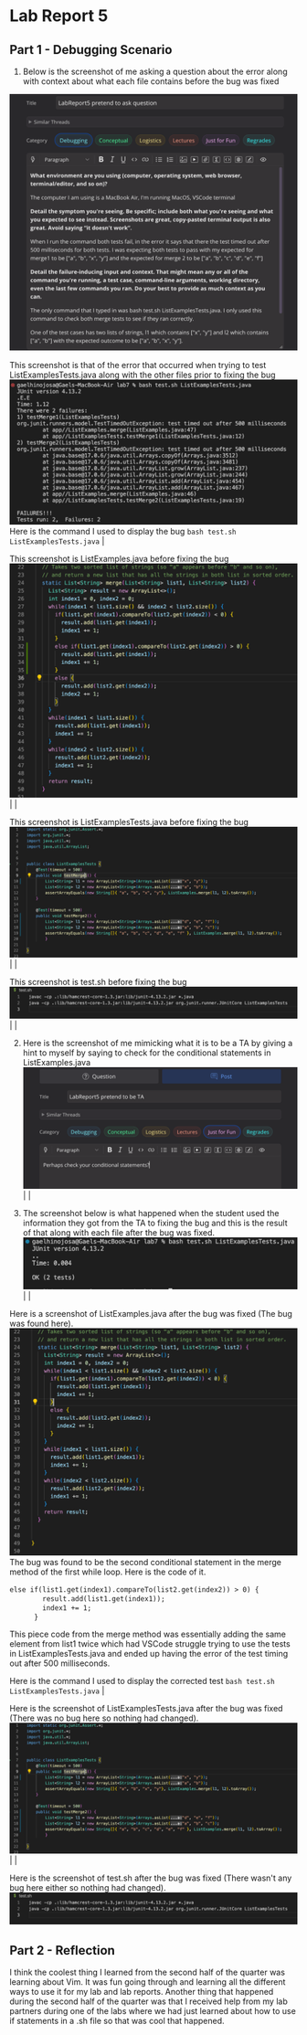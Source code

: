 # Lab Report 5

## Part 1 - Debugging Scenario

1. Below is the screenshot of me asking a question about the error along with context about what each file contains before the bug was fixed

![Image](PretendStudent.png)

This screenshot is that of the error that occurred when trying to test ListExamplesTests.java along with the other files prior to fixing the bug
![Image](ResultofBug.png)
Here is the command I used to display the bug `bash test.sh ListExamplesTests.java`
|


This screenshot is ListExamples.java before fixing the bug
![Image](BBugListExamples.png)
|
|


This screenshot is ListExamplesTests.java before fixing the bug
![Image](BBugListExamplesTests.png)
|
|


This screenshot is test.sh before fixing the bug
![Image](BBugtestsh.png)
|
|


2. Here is the screenshot of me mimicking what it is to be a TA by giving a hint to myself by saying to check for the conditional statements in ListExamples.java
![Image](PretendTA.png)
|
|


3. The screenshot below is what happened when the student used the information they got from the TA to fixing the bug and this is the result of that along with each file after the bug was fixed.
![Image](ResultofSolution.png)
|
|

Here is a screenshot of ListExamples.java after the bug was fixed (The bug was found here).
![Image](ABugListExamples.png)
The bug was found to be the second conditional statement in the merge method of the first while loop. Here is the code of it.
```
else if(list1.get(index1).compareTo(list2.get(index2)) > 0) {
        result.add(list1.get(index1));
        index1 += 1;
      }
```
This piece code from the merge method was essentially adding the same element from list1 twice which had VSCode struggle trying to use the tests in ListExamplesTests.java and ended up having the error of the test timing out after 500 milliseconds.

Here is the command I used to display the corrected test `bash test.sh ListExamplesTests.java`
|


Here is the screenshot of ListExamplesTests.java after the bug was fixed (There was no bug here so nothing had changed).
![Image](BBugListExamplesTests.png)
|
|


Here is the screenshot of test.sh after the bug was fixed (There wasn't any bug here either so nothing had changed).
![Image](BBugtestsh.png)

## Part 2 - Reflection

I think the coolest thing I learned from the second half of the quarter was learning about Vim. It was fun going through and learning all the different ways to use it for my lab and lab reports. Another thing that happened during the second half of the quarter was that I received help from my lab partners during one of the labs where we had just learned about how to use if statements in a .sh file so that was cool that happened.
